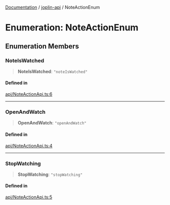 [Documentation](../../packages.md) / [joplin-api](../index.md) / NoteActionEnum

# Enumeration: NoteActionEnum

## Enumeration Members

### NoteIsWatched

> **NoteIsWatched**: `"noteIsWatched"`

#### Defined in

[api/NoteActionApi.ts:6](https://github.com/rxliuli/joplin-utils/blob/856dd8cbf75fe71932485581a99ca0e4ebcdd5e8/packages/joplin-api/src/api/NoteActionApi.ts#L6)

---

### OpenAndWatch

> **OpenAndWatch**: `"openAndWatch"`

#### Defined in

[api/NoteActionApi.ts:4](https://github.com/rxliuli/joplin-utils/blob/856dd8cbf75fe71932485581a99ca0e4ebcdd5e8/packages/joplin-api/src/api/NoteActionApi.ts#L4)

---

### StopWatching

> **StopWatching**: `"stopWatching"`

#### Defined in

[api/NoteActionApi.ts:5](https://github.com/rxliuli/joplin-utils/blob/856dd8cbf75fe71932485581a99ca0e4ebcdd5e8/packages/joplin-api/src/api/NoteActionApi.ts#L5)

